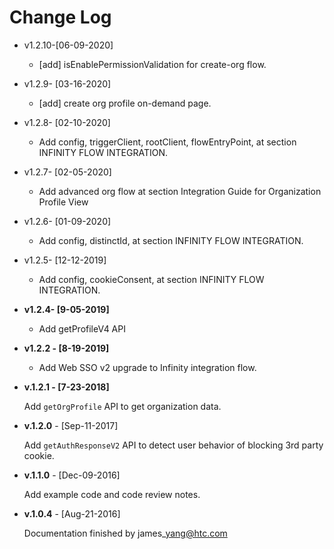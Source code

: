 # Change Log

* v1.2.10-\[06-09-2020\]
  * \[add\] isEnablePermissionValidation for create-org flow.
* v1.2.9- \[03-16-2020\]
  * \[add\] create org profile on-demand page.
* v1.2.8- \[02-10-2020\]
  * Add config, triggerClient, rootClient, flowEntryPoint, at section INFINITY FLOW INTEGRATION.
* v1.2.7- \[02-05-2020\]
  * Add advanced org flow at section Integration Guide for Organization Profile View
* v1.2.6- \[01-09-2020\]
  * Add config, distinctId, at section INFINITY FLOW INTEGRATION.
* v1.2.5- \[12-12-2019\]
  * Add config, cookieConsent, at section INFINITY FLOW INTEGRATION.
* **v1.2.4- \[9-05-2019\]**
  * Add getProfileV4 API
* **v1.2.2 -  \[8-19-2019\]**
  * Add Web SSO v2 upgrade to Infinity integration flow.
* **v.1.2.1 - \[7-23-2018\]**

  Add `getOrgProfile` API to get organization data.

* **v.1.2.0** - \[Sep-11-2017\]

  Add `getAuthResponseV2` API to detect user behavior of blocking 3rd party cookie.

* **v.1.1.0** - \[Dec-09-2016\]

  Add example code and code review notes.

* **v.1.0.4** - \[Aug-21-2016\]

  Documentation finished by james\_yang@htc.com

